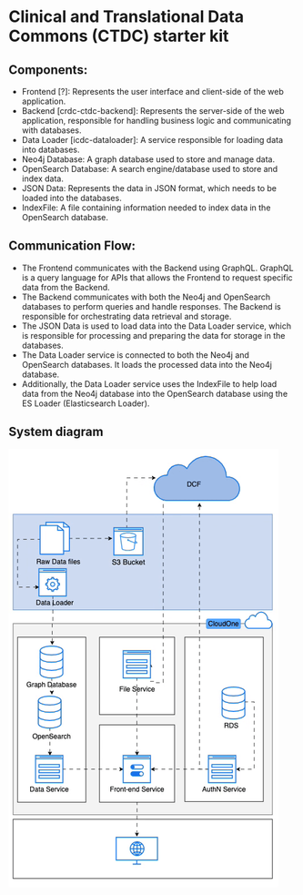 # Clinical and Translational Data Commons (CTDC) starter kit

## Components:
<ul>
  <li>Frontend [?]: Represents the user interface and client-side of the web application.</li>
  <li>Backend [crdc-ctdc-backend]: Represents the server-side of the web application, responsible for handling business logic and communicating with databases.</li>
  <li>Data Loader [icdc-dataloader]: A service responsible for loading data into databases.</li>
  <li>Neo4j Database: A graph database used to store and manage data.</li>
  <li>OpenSearch Database: A search engine/database used to store and index data.</li>
  <li>JSON Data: Represents the data in JSON format, which needs to be loaded into the databases.</li>
  <li>IndexFile: A file containing information needed to index data in the OpenSearch database.</li>
</ul>



## Communication Flow:

<ul>
  <li>The Frontend communicates with the Backend using GraphQL. GraphQL is a query language for APIs that allows the Frontend to request specific data from the Backend.</li>
  <li>The Backend communicates with both the Neo4j and OpenSearch databases to perform queries and handle responses. The Backend is responsible for orchestrating data retrieval and storage.</li>
  <li>The JSON Data is used to load data into the Data Loader service, which is responsible for processing and preparing the data for storage in the databases.</li>
  <li>The Data Loader service is connected to both the Neo4j and OpenSearch databases. It loads the processed data into the Neo4j database.</li>
  <li>Additionally, the Data Loader service uses the IndexFile to help load data from the Neo4j database into the OpenSearch database using the ES Loader (Elasticsearch Loader).</li>
</ul>


## System diagram

![CTDC System design ](https://raw.githubusercontent.com/CBIIT/crdc-ctdc-starter-kit/main/ctdc-system-design-core.gif  )
 
